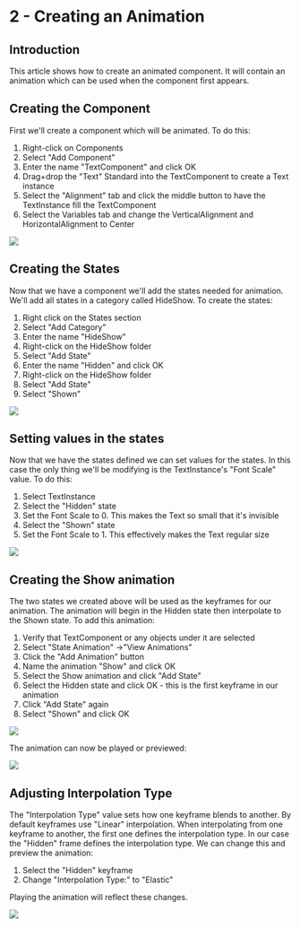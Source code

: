 # 2 - Creating an Animation

## Introduction

This article shows how to create an animated component. It will contain an animation which can be used when the component first appears.

## Creating the Component

First we'll create a component which will be animated. To do this:

1. Right-click on Components
2. Select "Add Component"
3. Enter the name "TextComponent" and click OK
4. Drag+drop the "Text" Standard into the TextComponent to create a Text instance
5. Select the "Alignment" tab and click the middle button to have the TextInstance fill the TextComponent
6. Select the Variables tab and change the VerticalAlignment and HorizontalAlignment to Center

![](../.gitbook/assets/CreatingAnimationCreateComponent.gif)

## Creating the States

Now that we have a component we'll add the states needed for animation. We'll add all states in a category called HideShow. To create the states:

1. Right click on the States section
2. Select "Add Category"
3. Enter the name "HideShow"
4. Right-click on the HideShow folder
5. Select "Add State"
6. Enter the name "Hidden" and click OK
7. Right-click on the HideShow folder
8. Select "Add State"
9. Select "Shown"

![](<../.gitbook/assets/AddHideShowStates (1).gif>)

## Setting values in the states

Now that we have the states defined we can set values for the states. In this case the only thing we'll be modifying is the TextInstance's "Font Scale" value. To do this:

1. Select TextInstance
2. Select the "Hidden" state
3. Set the Font Scale to 0. This makes the Text so small that it's invisible
4. Select the "Shown" state
5. Set the Font Scale to 1. This effectively makes the Text regular size

![](<../.gitbook/assets/SetFontScale (1).gif>)

## Creating the Show animation

The two states we created above will be used as the keyframes for our animation. The animation will begin in the Hidden state then interpolate to the Shown state. To add this animation:

1. Verify that TextComponent or any objects under it are selected
2. Select "State Animation" ->"View Animations"
3. Click the "Add Animation" button
4. Name the animation "Show" and click OK
5. Select the Show animation and click "Add State"
6. Select the Hidden state and click OK - this is the first keyframe in our animation
7. Click "Add State" again
8. Select "Shown" and click OK

![](<../.gitbook/assets/AddShowAnimation (1).gif>)

The animation can now be played or previewed:

![](<../.gitbook/assets/PreviewAnimation1 (1).gif>)

## Adjusting Interpolation Type

The "Interpolation Type" value sets how one keyframe blends to another. By default keyframes use "Linear" interpolation. When interpolating from one keyframe to another, the first one defines the interpolation type. In our case the "Hidden" frame defines the interpolation type. We can change this and preview the animation:

1. Select the "Hidden" keyframe
2. Change "Interpolation Type:" to "Elastic"

Playing the animation will reflect these changes.

![](../.gitbook/assets/ElasticAnimation.gif)
